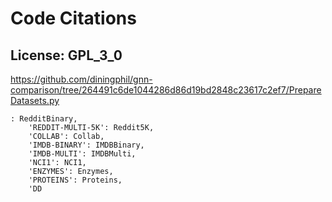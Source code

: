 # Code Citations

## License: GPL_3_0
https://github.com/diningphil/gnn-comparison/tree/264491c6de1044286d86d19bd2848c23617c2ef7/PrepareDatasets.py

```
: RedditBinary,
    'REDDIT-MULTI-5K': Reddit5K,
    'COLLAB': Collab,
    'IMDB-BINARY': IMDBBinary,
    'IMDB-MULTI': IMDBMulti,
    'NCI1': NCI1,
    'ENZYMES': Enzymes,
    'PROTEINS': Proteins,
    'DD
```

